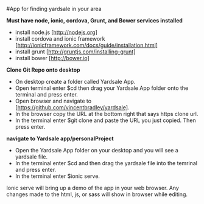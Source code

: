 #App for finding yardsale in your area

**Must have node, ionic, cordova, Grunt, and Bower services installed**
- install node.js [http://nodejs.org]
- install cordova and ionic framework [http://ionicframework.com/docs/guide/installation.html]
- install grunt [http://gruntjs.com/installing-grunt]
- install bower [http://bower.io]

**Clone Git Repo onto desktop**
- On desktop create a folder called Yardsale App.
- Open terminal enter $cd then drag your Yardsale App folder onto the terminal and press enter.
- Open browser and navigate to [https://github.com/vincentbradley/yardsale].
- In the browser copy the URL at the bottom right that says https clone url.
- In the terminal enter $git clone and paste the URL you just copied. Then press enter.

**navigate to Yardsale app/personalProject**
- Open the Yardsale App folder on your desktop and you will see a yardsale file.
- In the terminal enter $cd and then drag the yardsale file into the temrinal and press enter.
- In the terminal enter $ionic serve.

Ionic serve will bring up a demo of the app in your web browser. Any changes made to the html, js, or sass will show in browser while editing.
